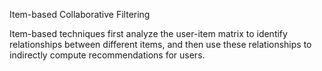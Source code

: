 Item-based Collaborative Filtering 

Item-based techniques first analyze the user-item matrix to identify relationships between different items, and then use these relationships to indirectly compute recommendations for users.